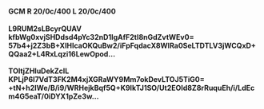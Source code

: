 #### GCM R 20/0c/400 L 20/0c/400
**L9RUM2sLBcyrQUAV**<br/>**kfbWg0xvjSHDdsd4pYc32nD1IgAfF2tI8nGdZvtWEv0=**<br/>**57b4+j2Z3bB+XlHIcaOKQuBw2/iFpFqdacX8WlRa0SeLTDTLV3jWCQxD+QQaa2+L4RxLqzi16LewOpod...**<br/><br/>
**TOItjZHluDekZcIL**<br/>**KPLjP6I7VdT3FK2M4xjXGRaWY9Mm7okDevLTOJ5TiG0=**<br/>**+tN+h2IWe/B/i9/WRHejkBqf5Q+K9IkTJ1SO/Ut2EOId8Z8rRuquEh/i/LdEcm4G5eaT/0iDYX1pZe3w...**